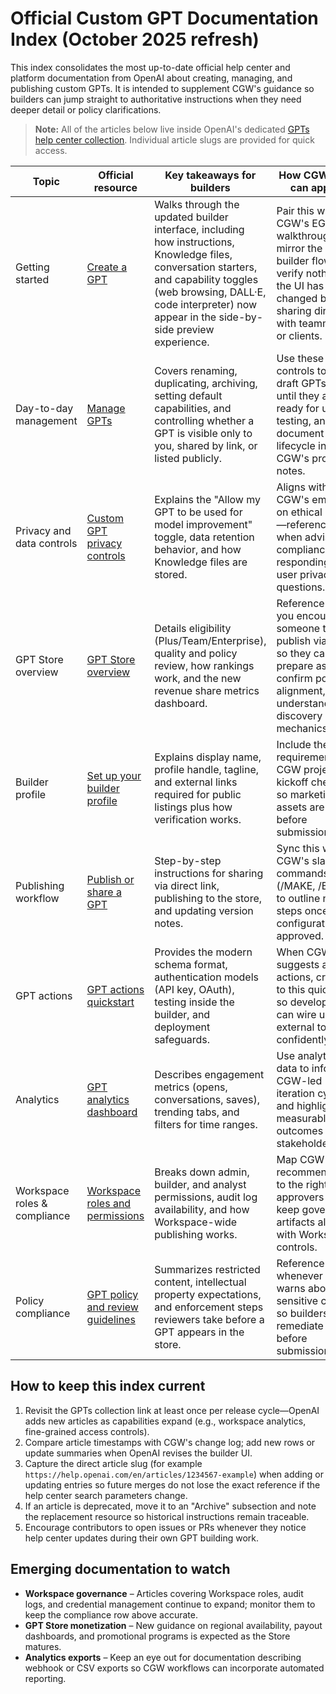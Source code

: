 # Official Custom GPT Documentation Index (October 2025 refresh)

This index consolidates the most up-to-date official help center and platform documentation from OpenAI about creating, managing, and publishing custom GPTs. It is intended to supplement CGW's guidance so builders can jump straight to authoritative instructions when they need deeper detail or policy clarifications.

> **Note:** All of the articles below live inside OpenAI's dedicated [GPTs help center collection](https://help.openai.com/en/collections/9139824-gpts). Individual article slugs are provided for quick access.

| Topic | Official resource | Key takeaways for builders | How CGW users can apply it |
| --- | --- | --- | --- |
| Getting started | [Create a GPT](https://help.openai.com/en/articles/8820655-create-a-gpt) | Walks through the updated builder interface, including how instructions, Knowledge files, conversation starters, and capability toggles (web browsing, DALL·E, code interpreter) now appear in the side-by-side preview experience. | Pair this with CGW's EGBA walkthroughs to mirror the official builder flow and verify nothing in the UI has changed before sharing directions with teammates or clients. |
| Day-to-day management | [Manage GPTs](https://help.openai.com/en/articles/8820614-manage-gpts) | Covers renaming, duplicating, archiving, setting default capabilities, and controlling whether a GPT is visible only to you, shared by link, or listed publicly. | Use these controls to keep draft GPTs private until they are ready for user testing, and document the lifecycle inside CGW's project notes. |
| Privacy and data controls | [Custom GPT privacy controls](https://help.openai.com/en/articles/8595947-custom-gpt-privacy-controls) | Explains the "Allow my GPT to be used for model improvement" toggle, data retention behavior, and how Knowledge files are stored. | Aligns with CGW's emphasis on ethical builds—reference this when advising on compliance or responding to user privacy questions. |
| GPT Store overview | [GPT Store overview](https://help.openai.com/en/articles/8939316-gpt-store-overview) | Details eligibility (Plus/Team/Enterprise), quality and policy review, how rankings work, and the new revenue share metrics dashboard. | Reference before you encourage someone to publish via CGW so they can prepare assets, confirm policy alignment, and understand discovery mechanics. |
| Builder profile | [Set up your builder profile](https://help.openai.com/en/articles/8939335-set-up-your-builder-profile) | Explains display name, profile handle, tagline, and external links required for public listings plus how verification works. | Include these requirements in CGW project kickoff checklists so marketing assets are ready before submission. |
| Publishing workflow | [Publish or share a GPT](https://help.openai.com/en/articles/8820616-publish-or-share-a-gpt) | Step-by-step instructions for sharing via direct link, publishing to the store, and updating version notes. | Sync this with CGW's slash commands (/MAKE, /BUILD) to outline next steps once a configuration is approved. |
| GPT actions | [GPT actions quickstart](https://platform.openai.com/docs/guides/gpt-actions) | Provides the modern schema format, authentication models (API key, OAuth), testing inside the builder, and deployment safeguards. | When CGW suggests adding actions, crosslink to this quickstart so developers can wire up external tools confidently. |
| Analytics | [GPT analytics dashboard](https://help.openai.com/en/articles/8940147-gpt-analytics-dashboard) | Describes engagement metrics (opens, conversations, saves), trending tabs, and filters for time ranges. | Use analytics data to inform CGW-led iteration cycles and highlight measurable outcomes to stakeholders. |
| Workspace roles & compliance | [Workspace roles and permissions](https://help.openai.com/en/collections/9139824-gpts?search=roles) | Breaks down admin, builder, and analyst permissions, audit log availability, and how Workspace-wide publishing works. | Map CGW recommendations to the right approvers and keep governance artifacts aligned with Workspace controls. |
| Policy compliance | [GPT policy and review guidelines](https://help.openai.com/en/articles/8859858-gpt-policy-and-review-guidelines) | Summarizes restricted content, intellectual property expectations, and enforcement steps reviewers take before a GPT appears in the store. | Reference this whenever CGW warns about sensitive content so builders can remediate issues before submission. |

## How to keep this index current

1. Revisit the GPTs collection link at least once per release cycle—OpenAI adds new articles as capabilities expand (e.g., workspace analytics, fine-grained access controls).
2. Compare article timestamps with CGW's change log; add new rows or update summaries when OpenAI revises the builder UI.
3. Capture the direct article slug (for example `https://help.openai.com/en/articles/1234567-example`) when adding or updating entries so future merges do not lose the exact reference if the help center search parameters change.
4. If an article is deprecated, move it to an "Archive" subsection and note the replacement resource so historical instructions remain traceable.
5. Encourage contributors to open issues or PRs whenever they notice help center updates during their own GPT building work.

## Emerging documentation to watch

- **Workspace governance** – Articles covering Workspace roles, audit logs, and credential management continue to expand; monitor them to keep the compliance row above accurate.
- **GPT Store monetization** – New guidance on regional availability, payout dashboards, and promotional programs is expected as the Store matures.
- **Analytics exports** – Keep an eye out for documentation describing webhook or CSV exports so CGW workflows can incorporate automated reporting.
